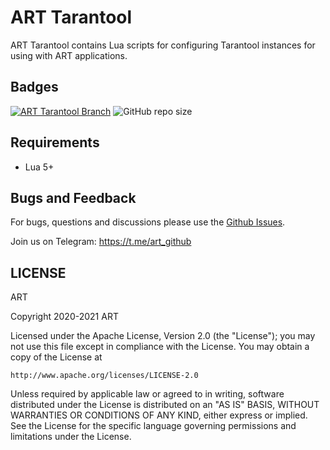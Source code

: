 # ART Tarantool
ART Tarantool contains Lua scripts for configuring Tarantool instances for using with ART applications.

## Badges
[![ART Tarantool Branch](https://github.com/art-community/art-tarantool/actions/workflows/push-branch.yml/badge.svg)](https://github.com/art-community/art-tarantool/actions/workflows/push-branch.yml)
![GitHub repo size](https://img.shields.io/github/repo-size/art-community/art-tarantool)

## Requirements
- Lua 5+

## Bugs and Feedback
For bugs, questions and discussions please use the [Github Issues](https://github.com/art-community/art-tarantool/issues).

Join us on Telegram: https://t.me/art_github

## LICENSE
ART

Copyright 2020-2021 ART

Licensed under the Apache License, Version 2.0 (the "License");
you may not use this file except in compliance with the License.
You may obtain a copy of the License at

    http://www.apache.org/licenses/LICENSE-2.0

Unless required by applicable law or agreed to in writing, software
distributed under the License is distributed on an "AS IS" BASIS,
WITHOUT WARRANTIES OR CONDITIONS OF ANY KIND, either express or implied.
See the License for the specific language governing permissions and
limitations under the License.
